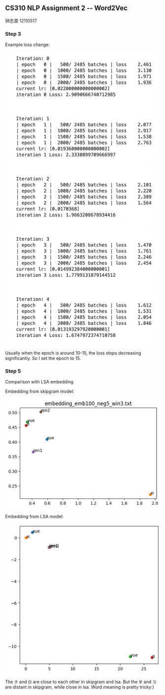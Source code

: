 ## CS310 NLP Assignment 2 -- Word2Vec

钟志源 12110517

### Step 3

Example loss change:

![loss change](loss.png)

Usually when the epoch is around 10-15, the loss stops decreasing significantly. So I set the epoch to 15.

### Step 5

Comparison with LSA embedding

Embedding from skipgram model:

![skipgram](skipgram.png)

Embedding from LSA model:

![lsa](lsa.png)

The `子` and `曰` are close to each other in skipgram and lsa. But the `学` and `习` are distant in skipgram, while close in lsa. Word meaning is pretty tricky:)